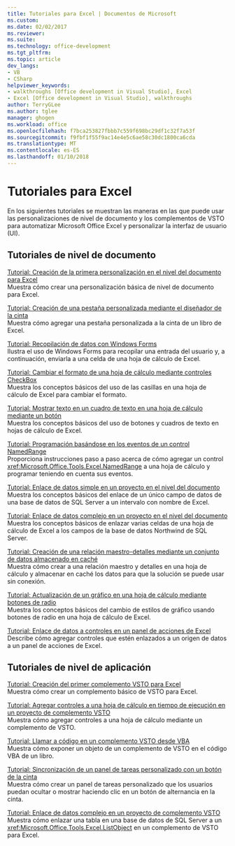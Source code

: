 ```yaml
---
title: Tutoriales para Excel | Documentos de Microsoft
ms.custom: 
ms.date: 02/02/2017
ms.reviewer: 
ms.suite: 
ms.technology: office-development
ms.tgt_pltfrm: 
ms.topic: article
dev_langs:
- VB
- CSharp
helpviewer_keywords:
- walkthroughs [Office development in Visual Studio], Excel
- Excel [Office development in Visual Studio], walkthroughs
author: TerryGLee
ms.author: tglee
manager: ghogen
ms.workload: office
ms.openlocfilehash: f7bca253827fbbb7c559f698bc29df1c32f7a53f
ms.sourcegitcommit: f9fbf1f55f9ac14e4e5c6ae58c30dc1800ca6cda
ms.translationtype: MT
ms.contentlocale: es-ES
ms.lasthandoff: 01/10/2018
---
```

# <a name="walkthroughs-using-excel"></a>Tutoriales para Excel
  En los siguientes tutoriales se muestran las maneras en las que puede usar las personalizaciones de nivel de documento y los complementos de VSTO para automatizar Microsoft Office Excel y personalizar la interfaz de usuario (UI).  
  
## <a name="document-level-walkthroughs"></a>Tutoriales de nivel de documento  
 [Tutorial: Creación de la primera personalización en el nivel del documento para Excel](../vsto/walkthrough-creating-your-first-document-level-customization-for-excel.md)  
 Muestra cómo crear una personalización básica de nivel de documento para Excel.  
  
 [Tutorial: Creación de una pestaña personalizada mediante el diseñador de la cinta](../vsto/walkthrough-creating-a-custom-tab-by-using-the-ribbon-designer.md)  
 Muestra cómo agregar una pestaña personalizada a la cinta de un libro de Excel.  
  
 [Tutorial: Recopilación de datos con Windows Forms](../vsto/walkthrough-collecting-data-using-a-windows-form.md)  
 Ilustra el uso de Windows Forms para recopilar una entrada del usuario y, a continuación, enviarla a una celda de una hoja de cálculo de Excel.  
  
 [Tutorial: Cambiar el formato de una hoja de cálculo mediante controles CheckBox](../vsto/walkthrough-changing-worksheet-formatting-using-checkbox-controls.md)  
 Muestra los conceptos básicos del uso de las casillas en una hoja de cálculo de Excel para cambiar el formato.  
  
 [Tutorial: Mostrar texto en un cuadro de texto en una hoja de cálculo mediante un botón](../vsto/walkthrough-displaying-text-in-a-text-box-in-a-worksheet-using-a-button.md)  
 Muestra los conceptos básicos del uso de botones y cuadros de texto en hojas de cálculo de Excel.  
  
 [Tutorial: Programación basándose en los eventos de un control NamedRange](../vsto/walkthrough-programming-against-events-of-a-namedrange-control.md)  
 Proporciona instrucciones paso a paso acerca de cómo agregar un control <xref:Microsoft.Office.Tools.Excel.NamedRange> a una hoja de cálculo y programar teniendo en cuenta sus eventos.  
  
 [Tutorial: Enlace de datos simple en un proyecto en el nivel del documento](../vsto/walkthrough-simple-data-binding-in-a-document-level-project.md)  
 Muestra los conceptos básicos del enlace de un único campo de datos de una base de datos de SQL Server a un intervalo con nombre de Excel.  
  
 [Tutorial: Enlace de datos complejo en un proyecto en el nivel del documento](../vsto/walkthrough-complex-data-binding-in-a-document-level-project.md)  
 Muestra los conceptos básicos de enlazar varias celdas de una hoja de cálculo de Excel a los campos de la base de datos Northwind de SQL Server.  
  
 [Tutorial: Creación de una relación maestro-detalles mediante un conjunto de datos almacenado en caché](../vsto/walkthrough-creating-a-master-detail-relation-using-a-cached-dataset.md)  
 Muestra cómo crear a una relación maestro y detalles en una hoja de cálculo y almacenar en caché los datos para que la solución se puede usar sin conexión.  
  
 [Tutorial: Actualización de un gráfico en una hoja de cálculo mediante botones de radio](../vsto/walkthrough-updating-a-chart-in-a-worksheet-using-radio-buttons.md)  
 Muestra los conceptos básicos del cambio de estilos de gráfico usando botones de radio en una hoja de cálculo de Excel.  
  
 [Tutorial: Enlace de datos a controles en un panel de acciones de Excel](../vsto/walkthrough-binding-data-to-controls-on-an-excel-actions-pane.md)  
 Describe cómo agregar controles que estén enlazados a un origen de datos a un panel de acciones de Excel.  
  
## <a name="application-level-walkthroughs"></a>Tutoriales de nivel de aplicación  
 [Tutorial: Creación del primer complemento VSTO para Excel](../vsto/walkthrough-creating-your-first-vsto-add-in-for-excel.md)  
 Muestra cómo crear un complemento básico de VSTO para Excel.  
  
 [Tutorial: Agregar controles a una hoja de cálculo en tiempo de ejecución en un proyecto de complemento VSTO](../vsto/walkthrough-adding-controls-to-a-worksheet-at-run-time-in-vsto-add-in-project.md)  
 Muestra cómo agregar controles a una hoja de cálculo mediante un complemento de VSTO.  
  
 [Tutorial: Llamar a código en un complemento VSTO desde VBA](../vsto/walkthrough-calling-code-in-a-vsto-add-in-from-vba.md)  
 Muestra cómo exponer un objeto de un complemento de VSTO en el código VBA de un libro.  
  
 [Tutorial: Sincronización de un panel de tareas personalizado con un botón de la cinta](../vsto/walkthrough-synchronizing-a-custom-task-pane-with-a-ribbon-button.md)  
 Muestra cómo crear un panel de tareas personalizado que los usuarios puedan ocultar o mostrar haciendo clic en un botón de alternancia en la cinta.  
  
 [Tutorial: Enlace de datos complejo en un proyecto de complemento VSTO](../vsto/walkthrough-complex-data-binding-in-vsto-add-in-project.md)  
 Muestra cómo enlazar una tabla en una base de datos de SQL Server a un <xref:Microsoft.Office.Tools.Excel.ListObject> en un complemento de VSTO para Excel.  
  
  